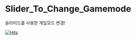 # Slider_To_Change_Gamemode
슬라이드를 사용한 게임모드 변경!

[![Hits](https://hits.seeyoufarm.com/api/count/incr/badge.svg?url=https%3A%2F%2Fgithub.com%2FPLcode-Be&count_bg=%238F99D7&title_bg=%234D4D4B&icon=php.svg&icon_color=%23FFFFFF&title=%EB%B0%A9%EB%AC%B8%EC%9E%90&edge_flat=true)](https://hits.seeyoufarm.com)
